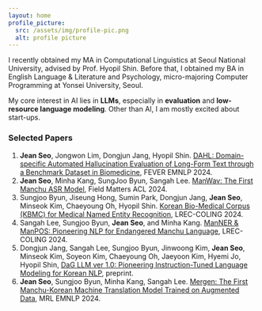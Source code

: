 ```yaml
---
layout: home
profile_picture:
  src: /assets/img/profile-pic.png
  alt: profile picture
---
```


<p>
I recently obtained my MA in Computational Linguistics at Seoul National University, advised by Prof. Hyopil Shin. Before that, I obtained my BA in English Language & Literature and Psychology, micro-majoring Computer Programming at Yonsei University, Seoul.
</p>

<p>
My core interest in AI lies in <b>LLMs</b>, especially in <b>evaluation</b> and <b>low-resource language modeling</b>. Other than AI, I am mostly excited about start-ups.
</p>


<h3>Selected Papers</h3>

<ol>
  <li><b>Jean Seo</b>, Jongwon Lim, Dongjun Jang, Hyopil Shin. <a href="https://arxiv.org/abs/2411.09255">DAHL: Domain-specific Automated Hallucination Evaluation of Long-Form Text through a Benchmark Dataset in Biomedicine</a>, FEVER EMNLP 2024.</li>
  <li><b>Jean Seo</b>, Minha Kang, SungJoo Byun, Sangah Lee. <a href="https://aclanthology.org/2024.fieldmatters-1.2/">ManWav: The First Manchu ASR Model</a>, Field Matters ACL 2024.</li>
  <li>Sungjoo Byun, Jiseung Hong, Sumin Park, Dongjun Jang, <b>Jean Seo</b>, Minseok Kim, Chaeyoung Oh, Hyopil Shin. <a href="https://aclanthology.org/2024.lrec-main.868/">Korean Bio-Medical Corpus (KBMC) for Medical Named Entity Recognition</a>, LREC-COLING 2024.</li>
  <li>Sangah Lee, Sungjoo Byun, <b>Jean Seo</b>, and Minha Kang. <a href="https://aclanthology.org/2024.lrec-main.961/">ManNER & ManPOS: Pioneering NLP for Endangered Manchu Language</a>, LREC-COLING 2024.</li>
  <li>Dongjun Jang, Sangah Lee, Sungjoo Byun, Jinwoong Kim, <b>Jean Seo</b>, Minseok Kim, Soyeon Kim, Chaeyoung
Oh, Jaeyoon Kim, Hyemi Jo, Hyopil Shin, <a href="https://arxiv.org/abs/2311.13784">DaG LLM ver 1.0: Pioneering Instruction-Tuned Language Modeling for Korean NLP</a>, preprint.</li>
<li><b>Jean Seo</b>, Sungjoo Byun, Minha Kang, Sangah Lee. <a href="https://aclanthology.org/2023.mrl-1.10/">Mergen: The First Manchu-Korean Machine Translation Model Trained on Augmented Data</a>, MRL EMNLP 2024.</li> 
